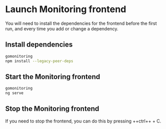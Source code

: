 # Launch Monitoring frontend

You will need to install the dependencies for the frontend before the first run,
and every time you add or change a dependency.

## Install dependencies

```sh
gomonitoring
npm install --legacy-peer-deps
``` 

## Start the Monitoring frontend

```sh
gomonitoring
ng serve
```

## Stop the Monitoring frontend

If you need to stop the frontend, you can do this by pressing ++ctrl++ + C.
